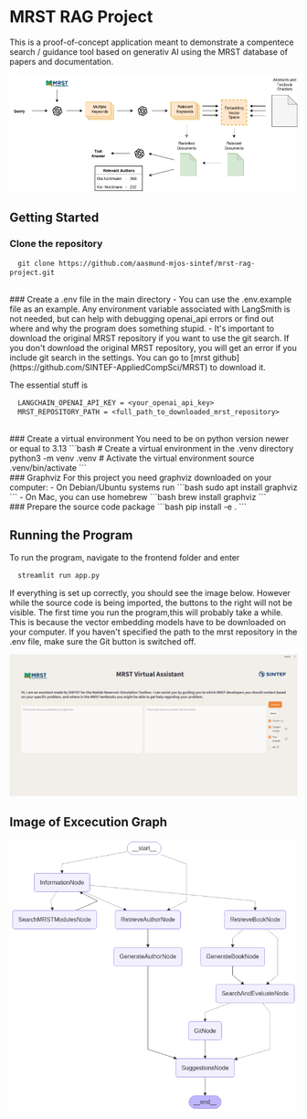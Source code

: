 # MRST RAG Project

This is a proof-of-concept application meant to demonstrate a compentece search / guidance tool based on generativ AI using the MRST database of papers and documentation.

![RAG pipeline](images/pipeline.png)

## Getting Started

### Clone the repository 
```
  git clone https://github.com/aasmund-mjos-sintef/mrst-rag-project.git
```
<br>
### Create a .env file in the main directory
- You can use the .env.example file as an example. Any environment variable associated with LangSmith is not needed, but can help with debugging openai_api errors or find out where and why the program does something stupid.
- It's important to download the original MRST repository if you want to use the git search. If you don't download the original MRST repository, you will get an error if you include git search in the settings. You can go to [mrst github](https://github.com/SINTEF-AppliedCompSci/MRST) to download it.  

The essential stuff is  
```
  LANGCHAIN_OPENAI_API_KEY = <your_openai_api_key>  
  MRST_REPOSITORY_PATH = <full_path_to_downloaded_mrst_repository>
```  
<br>
### Create a virtual environment
You need to be on python version newer or equal to 3.13
```bash
  # Create a virtual environment in the .venv directory
  python3 -m venv .venv
  # Activate the virtual environment
  source .venv/bin/activate
```  
<br>
### Graphviz
For this project you need graphviz downloaded on your computer:  
- On Debian/Ubuntu systems run  
```bash
  sudo apt install graphviz
```   
- On Mac, you can use homebrew  
```bash
  brew install graphviz
```  
<br>
### Prepare the source code package  
```bash
  pip install -e .
```  

## Running the Program

To run the program, navigate to the frontend folder and enter
```bash
  streamlit run app.py
```  

If everything is set up correctly, you should see the image below. However while the source code is being imported, the buttons to the right will not be visible. The first time you run the program,this will probably take a while. This is because the vector embedding models have to be downloaded on your computer. If you haven't specified the path to the mrst repository in the .env file, make sure the Git button is switched off.

![Example Image](images/app_loaded.png)

## Image of Excecution Graph

![Excecution Graph](images/graph_vizualization.png)

